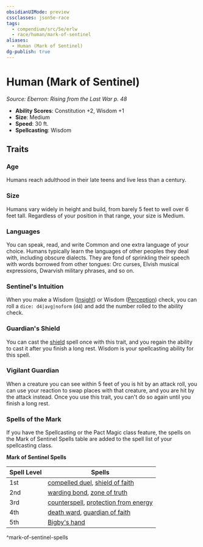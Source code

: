 ```yaml
---
obsidianUIMode: preview
cssclasses: json5e-race
tags:
  - compendium/src/5e/erlw
  - race/human/mark-of-sentinel
aliases:
  - Human (Mark of Sentinel)
dg-publish: true
---
```

# Human (Mark of Sentinel)
*Source: Eberron: Rising from the Last War p. 48*  

- **Ability Scores**: Constitution +2, Wisdom +1
- **Size**: Medium
- **Speed**: 30 ft.
- **Spellcasting**: Wisdom

## Traits

### Age

Humans reach adulthood in their late teens and live less than a century.

### Size

Humans vary widely in height and build, from barely 5 feet to well over 6 feet tall. Regardless of your position in that range, your size is Medium.

### Languages

You can speak, read, and write Common and one extra language of your choice. Humans typically learn the languages of other peoples they deal with, including obscure dialects. They are fond of sprinkling their speech with words borrowed from other tongues: Orc curses, Elvish musical expressions, Dwarvish military phrases, and so on.

### Sentinel's Intuition

When you make a Wisdom ([Insight](/3-Mechanics/CLI/rules/skills.md#Insight)) or Wisdom ([Perception](/3-Mechanics/CLI/rules/skills.md#Perception)) check, you can roll a `dice: d4|avg|noform` (`d4`) and add the number rolled to the ability check.

### Guardian's Shield

You can cast the [shield](/Admin/CLI/spells/shield.md) spell once with this trait, and you regain the ability to cast it after you finish a long rest. Wisdom is your spellcasting ability for this spell.

### Vigilant Guardian

When a creature you can see within 5 feet of you is hit by an attack roll, you can use your reaction to swap places with that creature, and you are hit by the attack instead. Once you use this trait, you can't do so again until you finish a long rest.

### Spells of the Mark

If you have the Spellcasting or the Pact Magic class feature, the spells on the Mark of Sentinel Spells table are added to the spell list of your spellcasting class.

**Mark of Sentinel Spells**

| Spell Level | Spells |
|-------------|--------|
| 1st | [compelled duel](/Admin/CLI/spells/compelled-duel.md), [shield of faith](/Admin/CLI/spells/shield-of-faith.md) |
| 2nd | [warding bond](/Admin/CLI/spells/warding-bond.md), [zone of truth](/Admin/CLI/spells/zone-of-truth.md) |
| 3rd | [counterspell](/Admin/CLI/spells/counterspell.md), [protection from energy](/Admin/CLI/spells/protection-from-energy.md) |
| 4th | [death ward](/Admin/CLI/spells/death-ward.md), [guardian of faith](/Admin/CLI/spells/guardian-of-faith.md) |
| 5th | [Bigby's hand](/Admin/CLI/spells/bigbys-hand.md) |
^mark-of-sentinel-spells